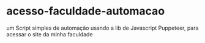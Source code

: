 # acesso-faculdade-automacao
um Script simples de automação usando a lib de Javascript Puppeteer, para acessar o site da minha faculdade
